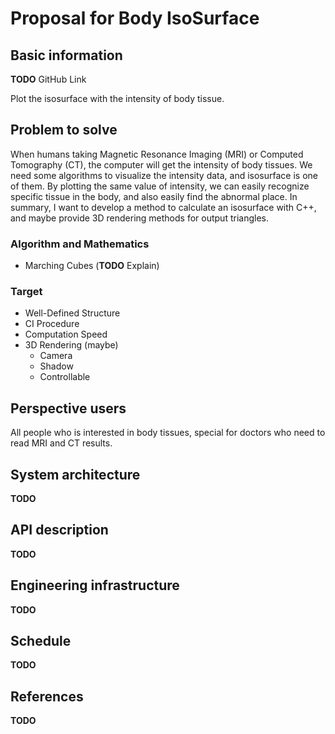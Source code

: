 # Proposal for Body IsoSurface

## Basic information

**TODO** GitHub Link

Plot the isosurface with the intensity of body tissue.

## Problem to solve

When humans taking Magnetic Resonance Imaging (MRI) or Computed Tomography (CT), the computer will 
get the intensity of body tissues. We need some algorithms to visualize the intensity data, and 
isosurface is one of them. By plotting the same value of intensity, we can easily recognize specific 
tissue in the body, and also easily find the abnormal place. In summary, I want to develop a method to 
calculate an isosurface with C++, and maybe provide 3D rendering methods for output triangles.

### Algorithm and Mathematics

- Marching Cubes (**TODO** Explain)

### Target

- Well-Defined Structure
- CI Procedure
- Computation Speed
- 3D Rendering (maybe)
    - Camera
    - Shadow
    - Controllable

## Perspective users

All people who is interested in body tissues, special for doctors who need to read MRI and CT results.

## System architecture

**TODO**

## API description

**TODO**

## Engineering infrastructure

**TODO**

## Schedule

**TODO**

## References

**TODO**
